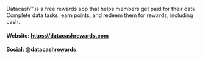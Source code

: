 Datacash™ is a free rewards app that helps members get paid for their data. Complete data tasks, earn points, and redeem them for rewards, including cash.
#### Website: https://datacashrewards.com
#### Social: [@datacashrewards](https://datacashrewards.com)
